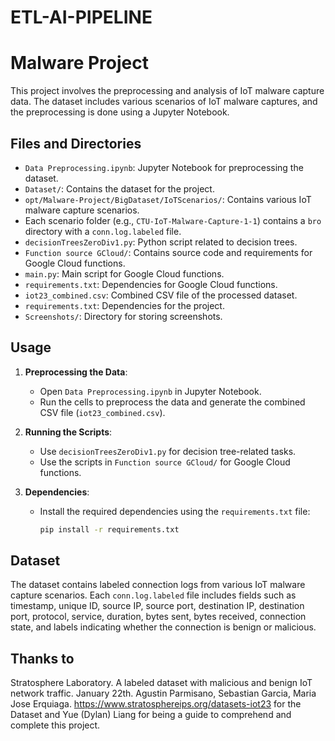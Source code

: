 # ETL-AI-PIPELINE

# Malware Project

This project involves the preprocessing and analysis of IoT malware capture data. The dataset includes various scenarios of IoT malware captures, and the preprocessing is done using a Jupyter Notebook.

## Files and Directories

  - `Data Preprocessing.ipynb`: Jupyter Notebook for preprocessing the dataset.
  - `Dataset/`: Contains the dataset for the project.
  - `opt/Malware-Project/BigDataset/IoTScenarios/`: Contains various IoT malware capture scenarios.
  - Each scenario folder (e.g., `CTU-IoT-Malware-Capture-1-1`) contains a `bro` directory with a `conn.log.labeled` file.
  - `decisionTreesZeroDiv1.py`: Python script related to decision trees.
  - `Function source GCloud/`: Contains source code and requirements for Google Cloud functions.
  - `main.py`: Main script for Google Cloud functions.
  - `requirements.txt`: Dependencies for Google Cloud functions.
  - `iot23_combined.csv`: Combined CSV file of the processed dataset.
  - `requirements.txt`: Dependencies for the project.
  - `Screenshots/`: Directory for storing screenshots.

## Usage

1. **Preprocessing the Data**:
   - Open `Data Preprocessing.ipynb` in Jupyter Notebook.
   - Run the cells to preprocess the data and generate the combined CSV file (`iot23_combined.csv`).

2. **Running the Scripts**:
   - Use `decisionTreesZeroDiv1.py` for decision tree-related tasks.
   - Use the scripts in `Function source GCloud/` for Google Cloud functions.

3. **Dependencies**:
   - Install the required dependencies using the `requirements.txt` file:
     ```sh
     pip install -r requirements.txt
     ```

## Dataset

The dataset contains labeled connection logs from various IoT malware capture scenarios. Each `conn.log.labeled` file includes fields such as timestamp, unique ID, source IP, source port, destination IP, destination port, protocol, service, duration, bytes sent, bytes received, connection state, and labels indicating whether the connection is benign or malicious.

## Thanks to

Stratosphere Laboratory. A labeled dataset with malicious and benign IoT network traffic. January 22th. Agustin Parmisano, Sebastian Garcia, Maria Jose Erquiaga.
https://www.stratosphereips.org/datasets-iot23 for the Dataset and Yue (Dylan) Liang for being a guide to comprehend and complete this project.
